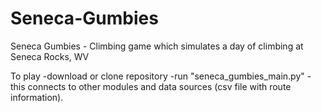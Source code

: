 # Seneca-Gumbies
Seneca Gumbies - Climbing game which simulates a day of climbing at Seneca Rocks, WV

To play
-download or clone repository
-run "seneca_gumbies_main.py"
  -this connects to other modules and data sources (csv file with route information).  
